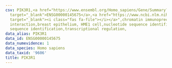 ```yaml
---
csv: PIK3R1,<a href="https://www.ensembl.org/Homo_sapiens/Gene/Summary?db=core;g=ENSG00000145675"
  target="_blank">ENSG00000145675</a>,<a href="https://www.ncbi.nlm.nih.gov/pubmed/22863008"
  target="_blank"><i class="fas fa-file"></i></a>",chromatin immunoprecipitation assay,direct
  interaction,breast epithelium, HME1 cell,nucleotide sequence identification,nucleotide
  sequence identification,transcriptional regulation,
data_alias: PIK3R1
data_id: ENSG00000145675
data_numevidence: 1
data_species: Homo sapiens
data_taxid: '9606'
title: PIK3R1
---
```

